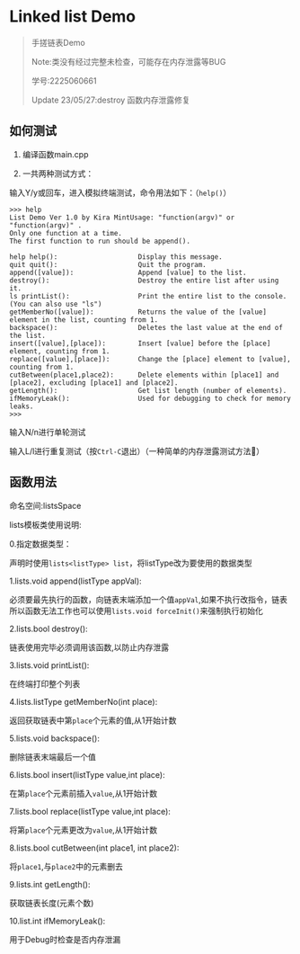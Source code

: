 # Linked list Demo
> 手搓链表Demo
>
> Note:类没有经过完整未检查，可能存在内存泄露等BUG
> 
> 学号:2225060661
> 
> Update 23/05/27:destroy 函数内存泄露修复

## 如何测试

1. 编译函数main.cpp

2. 一共两种测试方式：

输入Y/y或回车，进入模拟终端测试，命令用法如下：（`help()`）

```
>>> help
List Demo Ver 1.0 by Kira MintUsage: "function(argv)" or "function(argv)" .
Only one function at a time.
The first function to run should be append().

help help():                    Display this message.
quit quit():                    Quit the program.
append([value]):                Append [value] to the list.
destroy():                      Destroy the entire list after using it.
ls printList():                 Print the entire list to the console. (You can also use "ls")
getMemberNo([value]):           Returns the value of the [value] element in the list, counting from 1.
backspace():                    Deletes the last value at the end of the list.
insert([value],[place]):        Insert [value] before the [place] element, counting from 1.
replace([value],[place]):       Change the [place] element to [value], counting from 1.
cutBetween(place1,place2):      Delete elements within [place1] and [place2], excluding [place1] and [place2].
getLength():                    Get list length (number of elements).
ifMemoryLeak():                 Used for debugging to check for memory leaks.
>>>
```
输入N/n进行单轮测试

输入L/l进行重复测试（按`Ctrl-C`退出）（一种简单的内存泄露测试方法🐶）

## 函数用法

命名空间:listsSpace

lists模板类使用说明:

0.指定数据类型：

声明时使用`lists<listType> list`，将listType改为要使用的数据类型

1.lists.void append(listType appVal):

必须要最先执行的函数，向链表末端添加一个值`appVal`,如果不执行改指令，链表所以函数无法工作也可以使用`lists.void forceInit()`来强制执行初始化

2.lists.bool destroy():

链表使用完毕必须调用该函数,以防止内存泄露

3.lists.void printList():

在终端打印整个列表

4.lists.listType getMemberNo(int place):

返回获取链表中第`place`个元素的值,从1开始计数

5.lists.void backspace():

删除链表末端最后一个值

6.lists.bool insert(listType value,int place):

在第`place`个元素前插入`value`,从1开始计数

7.lists.bool replace(listType value,int place):

将第`place`个元素更改为`value`,从1开始计数

8.lists.bool cutBetween(int place1, int place2):

将`place1`,与`place2`中的元素删去

9.lists.int getLength():

获取链表长度(元素个数)

10.list.int ifMemoryLeak():

用于Debug时检查是否内存泄漏
